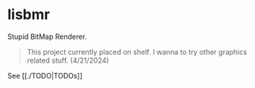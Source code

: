 # lisbmr

Stupid BitMap Renderer.  

> This project currently placed on shelf. I wanna to try other graphics related
  stuff. (4/21/2024)

See [[./TODO|TODOs]]